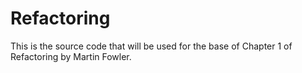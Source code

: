 # Refactoring


This is the source code that will be used for the base of Chapter 1 of Refactoring by Martin Fowler.
